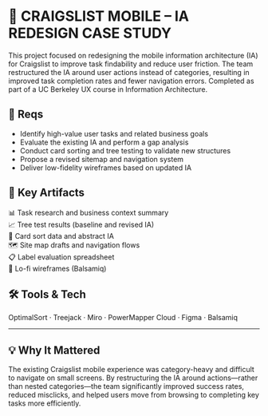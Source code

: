# 🧭 CRAIGSLIST MOBILE – IA REDESIGN CASE STUDY

This project focused on redesigning the mobile information architecture (IA) for Craigslist to improve task findability and reduce user friction. The team restructured the IA around user actions instead of categories, resulting in improved task completion rates and fewer navigation errors. Completed as part of a UC Berkeley UX course in Information Architecture.

## 📌 Reqs  
- Identify high-value user tasks and related business goals  
- Evaluate the existing IA and perform a gap analysis  
- Conduct card sorting and tree testing to validate new structures  
- Propose a revised sitemap and navigation system  
- Deliver low-fidelity wireframes based on updated IA

## 📂 Key Artifacts  
📊 Task research and business context summary  
📈 Tree test results (baseline and revised IA)  
🧠 Card sort data and abstract IA  
🗺️ Site map drafts and navigation flows  
📋 Label evaluation spreadsheet  
📐 Lo-fi wireframes (Balsamiq)  

## 🛠 Tools & Tech  
OptimalSort · Treejack · Miro · PowerMapper Cloud · Figma · Balsamiq

---

## 💡 Why It Mattered  
The existing Craigslist mobile experience was category-heavy and difficult to navigate on small screens. By restructuring the IA around actions—rather than nested categories—the team significantly improved success rates, reduced misclicks, and helped users move from browsing to completing key tasks more efficiently.
